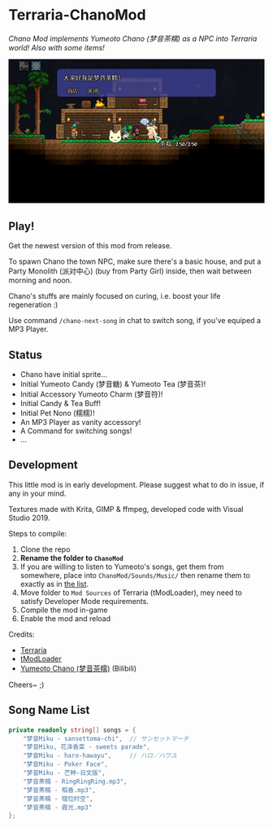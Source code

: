 # Terraria-ChanoMod

*Chano Mod implements Yumeoto Chano (梦音茶糯) as a NPC into Terraria world! Also with some items!*

![Snapshot:Talk](./docs/img/talk-0.jpg)

## Play!

Get the newest version of this mod from release.

To spawn Chano the town NPC, make sure there's a basic house, and put a Party Monolith (派对中心) (buy from Party Girl) inside, then wait between morning and noon.

Chano's stuffs are mainly focused on curing, i.e. boost your life regeneration :)

Use command `/chano-next-song` in chat to switch song, if you've equiped a MP3 Player.

## Status

- Chano have initial sprite...
- Initial Yumeoto Candy (梦音糖) & Yumeoto Tea (梦音茶)!
- Initial Accessory Yumeoto Charm (梦音符)!
- Initial Candy & Tea Buff!
- Initial Pet Nono (糯糯)!
- An MP3 Player as vanity accessory!
- A Command for switching songs!
- ...

## Development

This little mod is in early development. Please suggest what to do in issue, if any in your mind.

Textures made with Krita, GIMP & ffmpeg, developed code with Visual Studio 2019.

Steps to compile:

1. Clone the repo
2. **Rename the folder to `ChanoMod`**
3. If you are willing to listen to Yumeoto's songs, get them from somewhere, place into `ChanoMod/Sounds/Music/` then rename them to exactly as in [the list](#song-name-list).
3. Move folder to `Mod Sources` of Terraria (tModLoader), mey need to satisfy Developer Mode requirements.
4. Compile the mod in-game
5. Enable the mod and reload

Credits:

- [Terraria](https://terraria.org/)
- [tModLoader](https://github.com/tModLoader/tModLoader)
- [Yumeoto Chano (梦音茶糯)](https://space.bilibili.com/140378) (Bilibili)

Cheers~ ;)

## Song Name List

```csharp
private readonly string[] songs = {
    "梦音Miku - sansettoma-chi",  // サンセットマーチ
    "梦音Miku, 花泽香菜 - sweets parade",
    "梦音Miku - haro-hawayu",     // ハロ／ハワユ
    "梦音Miku - Poker Face",
    "梦音Miku - 芒种-日文版",
    "梦音茶糯 - RingRingRing.mp3",
    "梦音茶糯 - 稻香.mp3",
    "梦音茶糯 - 错位时空",
    "梦音茶糯 - 霞光.mp3"
};
```

